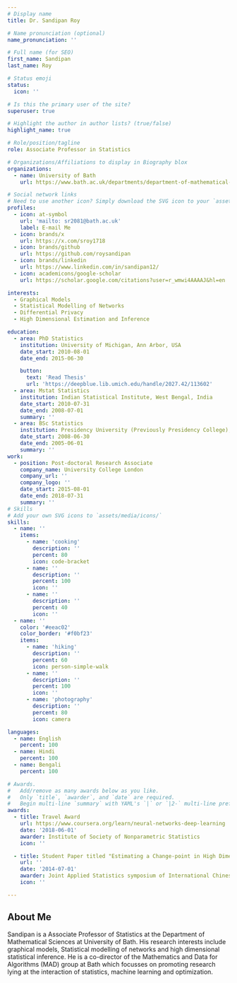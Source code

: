 ```yaml
---
# Display name
title: Dr. Sandipan Roy

# Name pronunciation (optional)
name_pronunciation: ''

# Full name (for SEO)
first_name: Sandipan
last_name: Roy

# Status emoji
status:
  icon: ''

# Is this the primary user of the site?
superuser: true

# Highlight the author in author lists? (true/false)
highlight_name: true

# Role/position/tagline
role: Associate Professor in Statistics

# Organizations/Affiliations to display in Biography blox
organizations:
  - name: University of Bath
    url: https://www.bath.ac.uk/departments/department-of-mathematical-sciences/

# Social network links
# Need to use another icon? Simply download the SVG icon to your `assets/media/icons/` folder.
profiles:
  - icon: at-symbol
    url: 'mailto: sr2081@bath.ac.uk'
    label: E-mail Me
  - icon: brands/x
    url: https://x.com/sroy1718
  - icon: brands/github
    url: https://github.com/roysandipan
  - icon: brands/linkedin
    url: https://www.linkedin.com/in/sandipan12/
  - icon: academicons/google-scholar
    url: https://scholar.google.com/citations?user=r_wmwi4AAAAJ&hl=en

interests:
  - Graphical Models
  - Statistical Modelling of Networks
  - Differential Privacy
  - High Dimensional Estimation and Inference

education:
  - area: PhD Statistics
    institution: University of Michigan, Ann Arbor, USA
    date_start: 2010-08-01
    date_end: 2015-06-30

    button:
      text: 'Read Thesis'
      url: 'https://deepblue.lib.umich.edu/handle/2027.42/113602'
  - area: Mstat Statistics
    institution: Indian Statistical Institute, West Bengal, India
    date_start: 2010-07-31
    date_end: 2008-07-01
    summary: ''
  - area: BSc Statistics
    institution: Presidency University (Previously Presidency College), West Bengal, India
    date_start: 2008-06-30
    date_end: 2005-06-01
    summary: ''
work:
  - position: Post-doctoral Research Associate
    company_name: University College London
    company_url: ''
    company_logo: ''
    date_start: 2015-08-01
    date_end: 2018-07-31
    summary: ''
# Skills
# Add your own SVG icons to `assets/media/icons/`
skills:
  - name: ''
    items:
      - name: 'cooking'
        description: ''
        percent: 80
        icon: code-bracket
      - name: ''
        description: ''
        percent: 100
        icon: ''
      - name: ''
        description: ''
        percent: 40
        icon: ''
  - name: ''
    color: '#eeac02'
    color_border: '#f0bf23'
    items:
      - name: 'hiking'
        description: ''
        percent: 60
        icon: person-simple-walk
      - name: ''
        description: ''
        percent: 100
        icon: ''
      - name: 'photography'
        description: ''
        percent: 80
        icon: camera

languages:
  - name: English
    percent: 100
  - name: Hindi
    percent: 100
  - name: Bengali
    percent: 100

# Awards.
#   Add/remove as many awards below as you like.
#   Only `title`, `awarder`, and `date` are required.
#   Begin multi-line `summary` with YAML's `|` or `|2-` multi-line prefix and indent 2 spaces below.
awards:
  - title: Travel Award
    url: https://www.coursera.org/learn/neural-networks-deep-learning
    date: '2018-06-01'
    awarder: Institute of Society of Nonparametric Statistics
    icon: ''

  - title: Student Paper titled "Estimating a Change-point in High Dimensional Markov Random Field Model"
    url: ''
    date: '2014-07-01'
    awarder: Joint Applied Statistics symposium of International Chinese Statistical Association and International Korean Statistical Society
    icon: ''

---
```


## About Me

Sandipan is a Associate Professor of Statistics at the Department of Mathematical Sciences at University of Bath. His research interests include graphical models, Statistical modelling of networks and high dimensional statistical inference. He is a co-director of the Mathematics and Data for Algorithms (MAD) group at Bath which focusses on promoting research lying at the interaction of statistics, machine learning and optimization.
